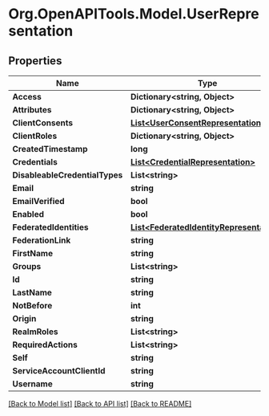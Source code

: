 # Org.OpenAPITools.Model.UserRepresentation

## Properties

Name | Type | Description | Notes
------------ | ------------- | ------------- | -------------
**Access** | **Dictionary&lt;string, Object&gt;** |  | [optional] 
**Attributes** | **Dictionary&lt;string, Object&gt;** |  | [optional] 
**ClientConsents** | [**List&lt;UserConsentRepresentation&gt;**](UserConsentRepresentation.md) |  | [optional] 
**ClientRoles** | **Dictionary&lt;string, Object&gt;** |  | [optional] 
**CreatedTimestamp** | **long** |  | [optional] 
**Credentials** | [**List&lt;CredentialRepresentation&gt;**](CredentialRepresentation.md) |  | [optional] 
**DisableableCredentialTypes** | **List&lt;string&gt;** |  | [optional] 
**Email** | **string** |  | [optional] 
**EmailVerified** | **bool** |  | [optional] 
**Enabled** | **bool** |  | [optional] 
**FederatedIdentities** | [**List&lt;FederatedIdentityRepresentation&gt;**](FederatedIdentityRepresentation.md) |  | [optional] 
**FederationLink** | **string** |  | [optional] 
**FirstName** | **string** |  | [optional] 
**Groups** | **List&lt;string&gt;** |  | [optional] 
**Id** | **string** |  | [optional] 
**LastName** | **string** |  | [optional] 
**NotBefore** | **int** |  | [optional] 
**Origin** | **string** |  | [optional] 
**RealmRoles** | **List&lt;string&gt;** |  | [optional] 
**RequiredActions** | **List&lt;string&gt;** |  | [optional] 
**Self** | **string** |  | [optional] 
**ServiceAccountClientId** | **string** |  | [optional] 
**Username** | **string** |  | [optional] 

[[Back to Model list]](../README.md#documentation-for-models) [[Back to API list]](../README.md#documentation-for-api-endpoints) [[Back to README]](../README.md)

